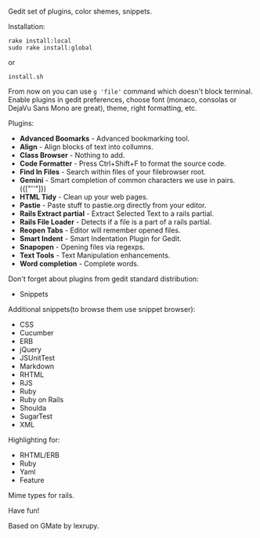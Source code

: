Gedit set of plugins, color shemes, snippets.

Installation:

    rake install:local
    sudo rake install:global

or

    install.sh

From now on you can use `g 'file'` command which doesn't block terminal.
Enable plugins in gedit preferences, choose font (monaco, consolas or DejaVu Sans Mono are great), theme, right formatting, etc.

Plugins:

- **Advanced Boomarks** - Advanced bookmarking tool.
- **Align** - Align blocks of text into collumns.
- **Class Browser** - Nothing to add.
- **Code Formatter** - Press Ctrl+Shift+F to format the source code.
- **Find In Files** - Search within files of your filebrowser root.
- **Gemini** - Smart completion of common characters we use in pairs. ({["''"]})
- **HTML Tidy** - Clean up your web pages.
- **Pastie** - Paste stuff to pastie.org directly from your editor.
- **Rails Extract partial** - Extract Selected Text to a rails partial.
- **Rails File Loader** - Detects if a file is a part of a rails partial.
- **Reopen Tabs** - Editor will remember opened files.
- **Smart Indent** - Smart Indentation Plugin for Gedit.
- **Snapopen** - Opening files via regexps.
- **Text Tools** - Text Manipulation enhancements.
- **Word completion** - Complete words.

Don't forget about plugins from gedit standard distribution:

- Snippets

Additional snippets(to browse them use snippet browser):

- CSS
- Cucumber
- ERB
- jQuery
- JSUnitTest
- Markdown
- RHTML
- RJS
- Ruby
- Ruby on Rails
- Shoulda
- SugarTest
- XML

Highlighting for:

- RHTML/ERB
- Ruby
- Yaml
- Feature

Mime types for rails.

Have fun!

Based on GMate by lexrupy.


